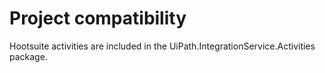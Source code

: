﻿# Project compatibility

Hootsuite activities are included in the
                UiPath.IntegrationService.Activities package.




|  |
| ---
